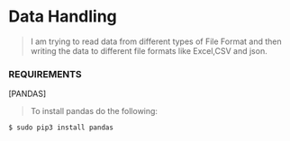 # Data Handling
> I am trying to read data from different types of File Format and then writing the data to different file formats like Excel,CSV and json.

### REQUIREMENTS

[PANDAS]
>To install pandas do the following:

```sh
$ sudo pip3 install pandas
```
